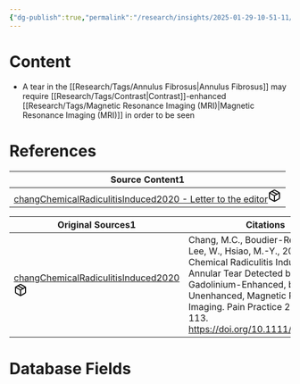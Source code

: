 ```yaml
---
{"dg-publish":true,"permalink":"/research/insights/2025-01-29-10-51-11/","updated":"2025-01-29T10:51:11-05:00"}
---
```


# Content
- A tear in the [[Research/Tags/Annulus Fibrosus\|Annulus Fibrosus]] may require [[Research/Tags/Contrast\|Contrast]]-enhanced [[Research/Tags/Magnetic Resonance Imaging (MRI)\|Magnetic Resonance Imaging (MRI)]] in order to be seen
# References
<div><table class="dataview table-view-table"><thead class="table-view-thead"><tr class="table-view-tr-header"><th class="table-view-th"><span>Source Content</span><span class="dataview small-text">1</span></th></tr></thead><tbody class="table-view-tbody"><tr><td><span><a data-tooltip-position="top" aria-label="Research/Source Content/changChemicalRadiculitisInduced2020 - Letter to the editor.md" data-href="Research/Source Content/changChemicalRadiculitisInduced2020 - Letter to the editor.md" href="Research/Source Content/changChemicalRadiculitisInduced2020 - Letter to the editor.md" class="internal-link" target="_blank" rel="noopener nofollow" fileclass-name="Research Links">changChemicalRadiculitisInduced2020 - Letter to the editor</a><a class="metadata-menu fileclass-icon"><svg xmlns="http://www.w3.org/2000/svg" width="24" height="24" viewBox="0 0 24 24" fill="none" stroke="currentColor" stroke-width="2" stroke-linecap="round" stroke-linejoin="round" class="svg-icon lucide-package"><path d="m7.5 4.27 9 5.15"></path><path d="M21 8a2 2 0 0 0-1-1.73l-7-4a2 2 0 0 0-2 0l-7 4A2 2 0 0 0 3 8v8a2 2 0 0 0 1 1.73l7 4a2 2 0 0 0 2 0l7-4A2 2 0 0 0 21 16Z"></path><path d="m3.3 7 8.7 5 8.7-5"></path><path d="M12 22V12"></path></svg></a></span></td></tr></tbody></table></div><div><table class="dataview table-view-table"><thead class="table-view-thead"><tr class="table-view-tr-header"><th class="table-view-th"><span>Original Sources</span><span class="dataview small-text">1</span></th><th class="table-view-th"><span>Citations</span></th></tr></thead><tbody class="table-view-tbody"><tr><td><span><a data-tooltip-position="top" aria-label="Research/Evidence Sources/changChemicalRadiculitisInduced2020.md" data-href="Research/Evidence Sources/changChemicalRadiculitisInduced2020.md" href="Research/Evidence Sources/changChemicalRadiculitisInduced2020.md" class="internal-link" target="_blank" rel="noopener nofollow" fileclass-name="Research Links">changChemicalRadiculitisInduced2020</a><a class="metadata-menu fileclass-icon"><svg xmlns="http://www.w3.org/2000/svg" width="24" height="24" viewBox="0 0 24 24" fill="none" stroke="currentColor" stroke-width="2" stroke-linecap="round" stroke-linejoin="round" class="svg-icon lucide-package"><path d="m7.5 4.27 9 5.15"></path><path d="M21 8a2 2 0 0 0-1-1.73l-7-4a2 2 0 0 0-2 0l-7 4A2 2 0 0 0 3 8v8a2 2 0 0 0 1 1.73l7 4a2 2 0 0 0 2 0l7-4A2 2 0 0 0 21 16Z"></path><path d="m3.3 7 8.7 5 8.7-5"></path><path d="M12 22V12"></path></svg></a></span></td><td><span>Chang, M.C., Boudier-Revéret, M., Lee, W., Hsiao, M.-Y., 2020. Chemical Radiculitis Induced by an Annular Tear Detected by Gadolinium-Enhanced, but Not in Unenhanced, Magnetic Resonance Imaging. Pain Practice 20, 112–113. <a rel="noopener nofollow" class="external-link" href="https://doi.org/10.1111/papr.12828" target="_blank">https://doi.org/10.1111/papr.12828</a></span></td></tr></tbody></table></div>

# Database Fields